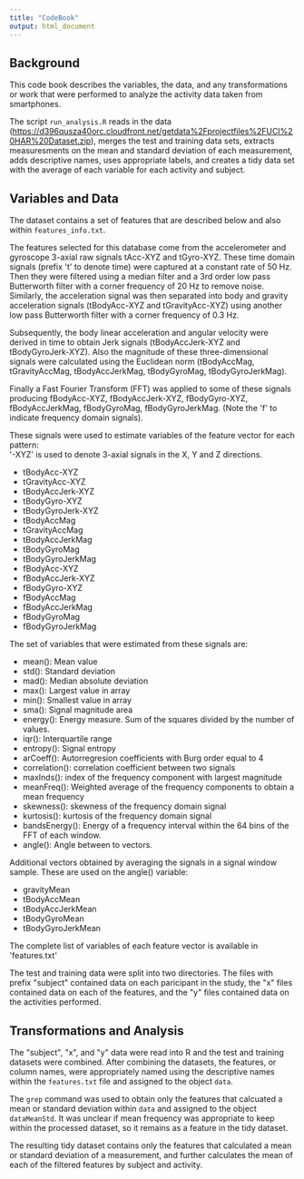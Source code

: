 ```yaml
---
title: "CodeBook"
output: html_document
---
```


Background
--------------------------------------------
This code book describes the variables, the data, and any transformations or work that were performed to analyze the activity data taken from smartphones.

The script `run_analysis.R` reads in the data (https://d396qusza40orc.cloudfront.net/getdata%2Fprojectfiles%2FUCI%20HAR%20Dataset.zip), merges the test and training data sets, extracts measuresments on the mean and standard deviation of each measurement, adds descriptive names, uses appropriate labels, and creates a tidy data set with the average of each variable for each activity and subject.

Variables and Data
----------------------------------------------
The dataset contains a set of features that are described below and also within `features_info.txt`.

The features selected for this database come from the accelerometer and gyroscope 3-axial raw signals tAcc-XYZ and tGyro-XYZ. These time domain signals (prefix 't' to denote time) were captured at a constant rate of 50 Hz. Then they were filtered using a median filter and a 3rd order low pass Butterworth filter with a corner frequency of 20 Hz to remove noise. Similarly, the acceleration signal was then separated into body and gravity acceleration signals (tBodyAcc-XYZ and tGravityAcc-XYZ) using another low pass Butterworth filter with a corner frequency of 0.3 Hz. 

Subsequently, the body linear acceleration and angular velocity were derived in time to obtain Jerk signals (tBodyAccJerk-XYZ and tBodyGyroJerk-XYZ). Also the magnitude of these three-dimensional signals were calculated using the Euclidean norm (tBodyAccMag, tGravityAccMag, tBodyAccJerkMag, tBodyGyroMag, tBodyGyroJerkMag). 

Finally a Fast Fourier Transform (FFT) was applied to some of these signals producing fBodyAcc-XYZ, fBodyAccJerk-XYZ, fBodyGyro-XYZ, fBodyAccJerkMag, fBodyGyroMag, fBodyGyroJerkMag. (Note the 'f' to indicate frequency domain signals). 

These signals were used to estimate variables of the feature vector for each pattern:  
'-XYZ' is used to denote 3-axial signals in the X, Y and Z directions.

- tBodyAcc-XYZ
- tGravityAcc-XYZ
- tBodyAccJerk-XYZ
- tBodyGyro-XYZ
- tBodyGyroJerk-XYZ
- tBodyAccMag
- tGravityAccMag
- tBodyAccJerkMag
- tBodyGyroMag
- tBodyGyroJerkMag
- fBodyAcc-XYZ
- fBodyAccJerk-XYZ
- fBodyGyro-XYZ
- fBodyAccMag
- fBodyAccJerkMag
- fBodyGyroMag
- fBodyGyroJerkMag

The set of variables that were estimated from these signals are: 

- mean(): Mean value
- std(): Standard deviation
- mad(): Median absolute deviation 
- max(): Largest value in array
- min(): Smallest value in array
- sma(): Signal magnitude area
- energy(): Energy measure. Sum of the squares divided by the number of values. 
- iqr(): Interquartile range 
- entropy(): Signal entropy
- arCoeff(): Autorregresion coefficients with Burg order equal to 4
- correlation(): correlation coefficient between two signals
- maxInds(): index of the frequency component with largest magnitude
- meanFreq(): Weighted average of the frequency components to obtain a mean frequency
- skewness(): skewness of the frequency domain signal 
- kurtosis(): kurtosis of the frequency domain signal 
- bandsEnergy(): Energy of a frequency interval within the 64 bins of the FFT of each window.
- angle(): Angle between to vectors.

Additional vectors obtained by averaging the signals in a signal window sample. These are used on the angle() variable:

- gravityMean
- tBodyAccMean
- tBodyAccJerkMean
- tBodyGyroMean
- tBodyGyroJerkMean

The complete list of variables of each feature vector is available in 'features.txt'

The test and training data were split into two directories. The files with prefix "subject" contained data on each paricipant in the study, the "x" files contained data on each of the features, and the "y" files contained data on the activities performed.

Transformations and Analysis
-----------------------------------
The "subject", "x", and "y" data were read into R and the test and training datasets were combined. After combining the datasets, the features, or column names, were appropriately named using the descriptive names within the `features.txt` file and assigned to the object `data`. 

The `grep` command was used to obtain only the features that calcuated a mean or standard deviation within `data` and assigned to the object `dataMeanStd`. It was unclear if mean frequency was appropriate to keep within the processed dataset, so it remains as a feature in the tidy dataset. 

The resulting tidy dataset contains only the features that calculated a mean or standard deviation of a measurement, and further calculates the mean of each of the filtered features by subject and activity.
